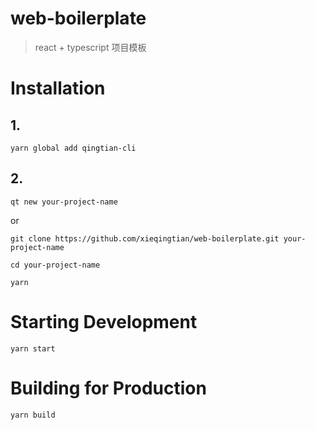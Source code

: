 # web-boilerplate

> react + typescript 项目模板

# Installation

## 1.

```
yarn global add qingtian-cli
```

## 2.

```
qt new your-project-name
```

or

```
git clone https://github.com/xieqingtian/web-boilerplate.git your-project-name

cd your-project-name

yarn
```

# Starting Development

```
yarn start
```

# Building for Production

```
yarn build
```
